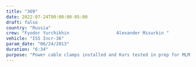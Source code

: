 ```yaml
---
title: "369"
date: 2022-07-24T00:00:00-05:00
draft: false
country: "Russia"
crew: "Fyodor Yurchikhin                  Alexander Misurkin "
vehicle: "ISS Incr-36"
param_date: "06/24/2013"
duration: "6:34"
purpose: "Power cable clamps installed and Kurs tested in prep for MLM. Replaced FGB flow control valve. Installed INDICATOR of CONTROL space experiment on MRM2.  Removed VINOSLIVOST  experiment from MRM-2 and PHOTON-GAMMA from SM.  Installed 3 of 5 SM handrail gap spanners"
---
```

